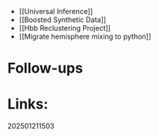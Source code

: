 
- [[Universal Inference]]
- [[Boosted Synthetic Data]]
- [[Hbb Reclustering Project]]
- [[Migrate hemisphere mixing to python]]


# Follow-ups


# Links: 



202501211503
